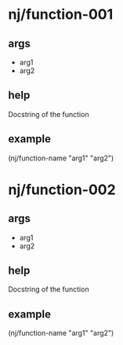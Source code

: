 # nj/function-001
## args
* arg1
* arg2
## help
Docstring of the function

## example
(nj/function-name "arg1" "arg2")

# nj/function-002
## args
* arg1
* arg2
## help
Docstring of the function

## example
(nj/function-name "arg1" "arg2")

